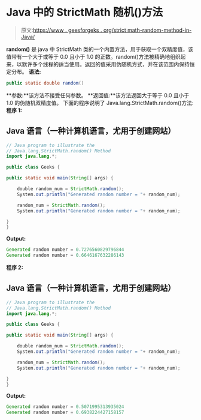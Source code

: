 # Java 中的 StrictMath 随机()方法

> 原文:[https://www . geesforgeks . org/strict math-random-method-in-Java/](https://www.geeksforgeeks.org/strictmath-random-method-in-java/)

**random()** 是 java 中 StrictMath 类的一个内置方法，用于获取一个双精度值，该值带有一个大于或等于 0.0 且小于 1.0 的正数。random()方法被精确地组织起来，以默许多个线程的适当使用。返回的值采用伪随机方式，并在该范围内保持恒定分布。
**语法:**

```java
public static double random()
```

**参数:**该方法不接受任何参数。
**返回值:**该方法返回大于等于 0.0 且小于 1.0 的伪随机双精度值。
下面的程序说明了 Java.lang.StrictMath.random()方法:
**程序 1:**

## Java 语言（一种计算机语言，尤用于创建网站）

```java
// Java program to illustrate the
// Java.lang.StrictMath.random() Method
import java.lang.*;

public class Geeks {

public static void main(String[] args) {

    double random_num = StrictMath.random();
    System.out.println("Generated random number = "+ random_num);

    random_num = StrictMath.random();
    System.out.println("Generated random number = "+ random_num);

}
}
```

**Output:** 

```java
Generated random number = 0.7276560829796844
Generated random number = 0.6646167632286143
```

**程序 2:**

## Java 语言（一种计算机语言，尤用于创建网站）

```java
// Java program to illustrate the
// Java.lang.StrictMath.random() Method
import java.lang.*;

public class Geeks {

public static void main(String[] args) {

    double random_num = StrictMath.random();
    System.out.println("Generated random number = "+ random_num);

    random_num = StrictMath.random();
    System.out.println("Generated random number = "+ random_num);

}
}
```

**Output:** 

```java
Generated random number = 0.5071995313935024
Generated random number = 0.6938224427158157
```